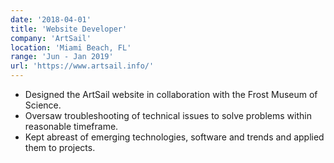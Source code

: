 ```yaml
---
date: '2018-04-01'
title: 'Website Developer'
company: 'ArtSail'
location: 'Miami Beach, FL'
range: 'Jun - Jan 2019'
url: 'https://www.artsail.info/'
---
```


- Designed the ArtSail website in collaboration with the Frost Museum of Science.
- Oversaw troubleshooting of technical issues to solve problems within reasonable timeframe.
- Kept abreast of emerging technologies, software and trends and applied them to projects.
